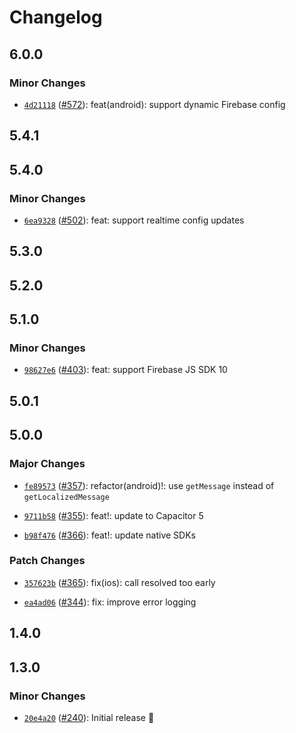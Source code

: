 # Changelog

## 6.0.0

### Minor Changes

- [`4d21118`](https://github.com/capawesome-team/capacitor-firebase/commit/4d2111872d1b08e12d7a111d0516912f5f957238) ([#572](https://github.com/capawesome-team/capacitor-firebase/pull/572)): feat(android): support dynamic Firebase config

## 5.4.1

## 5.4.0

### Minor Changes

- [`6ea9328`](https://github.com/capawesome-team/capacitor-firebase/commit/6ea9328fd8e953b555cea9b5190fddcdfa9301ca) ([#502](https://github.com/capawesome-team/capacitor-firebase/pull/502)): feat: support realtime config updates

## 5.3.0

## 5.2.0

## 5.1.0

### Minor Changes

- [`98627e6`](https://github.com/capawesome-team/capacitor-firebase/commit/98627e60aeb669ce04641cf9bec3490e52ae27c0) ([#403](https://github.com/capawesome-team/capacitor-firebase/pull/403)): feat: support Firebase JS SDK 10

## 5.0.1

## 5.0.0

### Major Changes

- [`fe89573`](https://github.com/capawesome-team/capacitor-firebase/commit/fe89573f7c02c12d9f82c8531b3a513e32a21602) ([#357](https://github.com/capawesome-team/capacitor-firebase/pull/357)): refactor(android)!: use `getMessage` instead of `getLocalizedMessage`

* [`9711b58`](https://github.com/capawesome-team/capacitor-firebase/commit/9711b58f077fec08c33c951e685ecf7346258cba) ([#355](https://github.com/capawesome-team/capacitor-firebase/pull/355)): feat!: update to Capacitor 5

- [`b98f476`](https://github.com/capawesome-team/capacitor-firebase/commit/b98f4764623f9edabf3ba9e7e03ae63880103241) ([#366](https://github.com/capawesome-team/capacitor-firebase/pull/366)): feat!: update native SDKs

### Patch Changes

- [`357623b`](https://github.com/capawesome-team/capacitor-firebase/commit/357623b0342283aa00216f02a25cb7ab92d51534) ([#365](https://github.com/capawesome-team/capacitor-firebase/pull/365)): fix(ios): call resolved too early

* [`ea4ad06`](https://github.com/capawesome-team/capacitor-firebase/commit/ea4ad06f8f28efc4763fcf119076b9bb10708c76) ([#344](https://github.com/capawesome-team/capacitor-firebase/pull/344)): fix: improve error logging

## 1.4.0

## 1.3.0

### Minor Changes

- [`20e4a20`](https://github.com/capawesome-team/capacitor-firebase/commit/20e4a20801da7cc11eaeb7bf235692dbe1029f05) ([#240](https://github.com/capawesome-team/capacitor-firebase/pull/240)): Initial release 🎉
